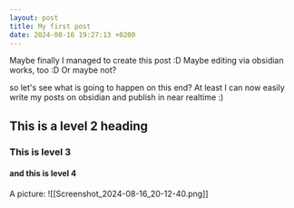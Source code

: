 ```yaml
---
layout: post
title: My first post
date: 2024-08-16 19:27:13 +0200
---
```


Maybe finally I managed to create this post :D 
Maybe editing via obsidian works, too :D
Or maybe not?

so let's see what is going to happen on this end?
At least I can now easily write my posts on obsidian and publish in near realtime :)

## This is a level 2 heading
### This is level 3
#### and this is level 4

A picture: 
![[Screenshot_2024-08-16_20-12-40.png]]